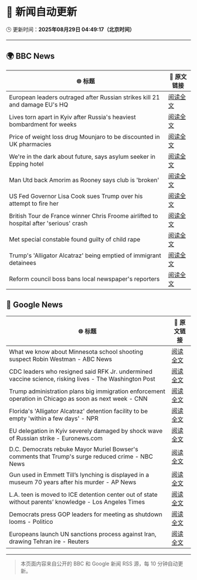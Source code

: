 # 🧠 新闻自动更新

🕒 更新时间：**2025年08月29日 04:49:17（北京时间）**

---

## 🌍 BBC News

| 🌐 标题 | 🔗 原文链接 |
|--------|-------------|
| European leaders outraged after Russian strikes kill 21 and damage EU's HQ | [阅读全文](https://www.bbc.com/news/articles/cvg3y7m2gz0o?at_medium=RSS&at_campaign=rss) |
| Lives torn apart in Kyiv after Russia's heaviest bombardment for weeks | [阅读全文](https://www.bbc.com/news/articles/cj3ld2r2206o?at_medium=RSS&at_campaign=rss) |
| Price of weight loss drug Mounjaro to be discounted in UK pharmacies | [阅读全文](https://www.bbc.com/news/articles/cvg3ykg4jrro?at_medium=RSS&at_campaign=rss) |
| We're in the dark about future, says asylum seeker in Epping hotel | [阅读全文](https://www.bbc.com/news/articles/cdxy0p9jx1qo?at_medium=RSS&at_campaign=rss) |
| Man Utd back Amorim as Rooney says club is 'broken' | [阅读全文](https://www.bbc.com/sport/football/articles/c3v3470zl3lo?at_medium=RSS&at_campaign=rss) |
| US Fed Governor Lisa Cook sues Trump over his attempt to fire her | [阅读全文](https://www.bbc.com/news/articles/c1dxl6ry4y3o?at_medium=RSS&at_campaign=rss) |
| British Tour de France winner Chris Froome airlifted to hospital after 'serious' crash | [阅读全文](https://www.bbc.com/sport/cycling/articles/c4glv348xjwo?at_medium=RSS&at_campaign=rss) |
| Met special constable found guilty of child rape | [阅读全文](https://www.bbc.com/news/articles/c0ml30vgykro?at_medium=RSS&at_campaign=rss) |
| Trump's 'Alligator Alcatraz' being emptied of immigrant detainees | [阅读全文](https://www.bbc.com/news/articles/c39dm3kv4exo?at_medium=RSS&at_campaign=rss) |
| Reform council boss bans local newspaper's reporters | [阅读全文](https://www.bbc.com/news/articles/cger45p0lv0o?at_medium=RSS&at_campaign=rss) |

## 📰 Google News

| 🌐 标题 | 🔗 原文链接 |
|--------|-------------|
| What we know about Minnesota school shooting suspect Robin Westman - ABC News | [阅读全文](https://news.google.com/rss/articles/CBMilwFBVV95cUxNWXpScE1IamJ3bHRqM2VoTmNoZXpIRDRjbDRRYlc2ZTZ0VGZ3X09OQTA2SkcyUHRCdXpTRmRPLVpXQ3IwRTZ6X0wyd2FDT3NfQzZGQnNBNFU1eUFVM01yWWVoLTRWaFY4VENOTnFkQXJqNS1mNThoWnJEazJvTEUzV19veWRteEpnekRhTDh4c3FSOW4yQjg00gGcAUFVX3lxTFBNcXo2d1YzNzlPeG9fVGpVX1BCQXY2UHpZclhHdllKTTBPNmZyOTFHWTJuLWdtWDFCMTlaVUJFTVh0Z3RtMXZYUkMyNVVhNEVFdEZEQzlLUlFNMGhnTnRZTldIUWN6RmF4b1VxcWNaQTAyeXExS2lHMElVSFBiNVRVa2RwYnlHTkZReGNzemxkZmVHMFRvdk5memJYeQ?oc=5) |
| CDC leaders who resigned said RFK Jr. undermined vaccine science, risking lives - The Washington Post | [阅读全文](https://news.google.com/rss/articles/CBMijwFBVV95cUxNMTBnMDVkVmxJU1Jlam5OYjB4VjVnY1E0d2ZBbUlqamYzWDcyY0Rxd2pFVk93emtWbjZVcnBON0RPdjQ4SEg2U2tHWXQ1a0V0Y25iYV9XRC1HbVJEN0p0MWJLTDZyWmpHSEhsUzlGX243aXNxbElOay13QUk2bE0zT2I3YjdqZWszeFhUZ2ZBdw?oc=5) |
| Trump administration plans big immigration enforcement operation in Chicago as soon as next week - CNN | [阅读全文](https://news.google.com/rss/articles/CBMijwFBVV95cUxPTmp1TW9KODNvS0lHQnhhaEpBX0NZZ3IyRnE2U0dJNXlFVlhld2k2Z1lYeURhMGZoQ3E5MVFQcEZQODRmTWNrc1hNOVNZQ2RaS3ZKdzd2eUhPNk12SnE5dEhiQm40Z0pwYTdKRmZBbklKYUNyZmhRcWR0bHV6SEVhbGl5ZEZQV2xLV0Q1eHcxdw?oc=5) |
| Florida's 'Alligator Alcatraz' detention facility to be empty 'within a few days' - NPR | [阅读全文](https://news.google.com/rss/articles/CBMikgFBVV95cUxPWXNPSU1LSDl6eEhpSDZQSC1ZSDhLdWNFdVNhYWVwT0xLQ2o2SDN6a2dMX045eXlOcm1zSFUtLWpjc0lEWlpfREFVOXgwUk00X3JOWnVEWVJwdkQ1bkJka25IRjdKczAtYnRpLTI0d1hZb3AxU3dMd3RTSmF4UUxLWXpvREF4UWRYeGtTUjJZcmdhZw?oc=5) |
| EU delegation in Kyiv severely damaged by shock wave of Russian strike - Euronews.com | [阅读全文](https://news.google.com/rss/articles/CBMitwFBVV95cUxQMWR6Q182UUptRmk3NkgyWDVjaXhjRk54Slp3Wm5xN19KdlFGVHJHbDhyX2xQSzl4Q0ZtYnlvSGl2eTF2SGtic0ZTRHFNM3dmaG9XZHJVdDhZM3FiZUNRV0c3S2JmZlJZU3h5ZkcwZW96REF0MzhKZHZqNHlXVlh3OXNyQXowb2NMM1NrVDB2aHhZLXNEQmxMWVVGbXgya3lrYTZKVk9reGwzRkk0R3k3cXpNYmpHWjA?oc=5) |
| D.C. Democrats rebuke Mayor Muriel Bowser's comments that Trump's surge reduced crime - NBC News | [阅读全文](https://news.google.com/rss/articles/CBMi0AFBVV95cUxNYlhkZGlkUDJDcnVCcEllSTFZTjVCRWtnZjU5d2FtTjFyTFF3UnhqVEZ5WnVDZ3RUdk9tTC1COFd3eXhDVEd3SmdFTnpYNnFlbGQxcDc0Y25XUWZKanZLZmZQcmxnZnZOdTJhMFlZVXhmSW8tY0FKbnk2M1EzZTltaGV6cXVoM1k4eVl3YWR2Sm9rRUg3UjlVWjljenNJSmtuTHZqZno4cFNXeU5uc1dLR19hSk81cDR0d1ZFb2tWa0pMQ2FuU045YlR6U2hzVDd50gFWQVVfeXFMUHFCUkNfRzZPWU1GdmlSUEZuakZhYi1wdzRVNHAxRDMycnI3ZHRidVhxRTAwb2tIanY5Z3Fsb2oweGY3OXNwbVRHb3dDZ0V0YV9OX0k5Q0E?oc=5) |
| Gun used in Emmett Till’s lynching is displayed in a museum 70 years after his murder - AP News | [阅读全文](https://news.google.com/rss/articles/CBMipwFBVV95cUxQMFJ6Q2FnRTFqOUlHOTJkOWRKaFZkcGFya2lQMnJJNVpKdFR6MldHZUlYTm9iSzkyQTl3NjhPWXM3WVFiUlRKc3FuTXM4RENvNGdsVzRSdWlZaUZuZlVVRVp5Y0JNOEtWMXAtRUtRNFlBSy0wWm9TWHR3MWFVanlCYmFwb0dOOHlwckRVY0FodnVXZzE3UG53YldSb3VTSm1QU3drbnA0aw?oc=5) |
| L.A. teen is moved to ICE detention center out of state without parents’ knowledge - Los Angeles Times | [阅读全文](https://news.google.com/rss/articles/CBMi0AFBVV95cUxNSlp0Z181S1dBR205aWZtemJyTkRENkRVT1FtZGZqMnpQUjg0M0pzYXlsVXJxTVNzRm9sR2czUnhtNHhDYVh5VzlNX3A3d1gzTW9yTjV2ZGZHOTV2elNadWxKc2tGVHRsYmphRExKaWJqMjlzX0FUMS1UQmEyMjRhQUdUZ2hXVjluUmJFTU5XanNEREZZZFhoWlpOYnRIN0c0cTFYeS1BTFdqcjRjeFd3Tmc5LUN2UjhqNmQ1ZTE0R2FrcUxZY05qdDhnSno4Y0tQ?oc=5) |
| Democrats press GOP leaders for meeting as shutdown looms - Politico | [阅读全文](https://news.google.com/rss/articles/CBMiqwFBVV95cUxOSjVhUnZ4TElLb2xBVFUwOUlwNDhnUFE0RE5wWVY5OVF0T0hoMTVIdi1FajhOQUV4M1JzZTh3MlUxdVA3bkdtcDI3STB2VDQwZ0RPQXF2ZjFHaWYzaVZSNXV0UEoxRlJiNjVDQXQ3ZFVSU2VmMk0xZ1ZMbk9ySGRIZFBvdWJWMEJNY0NMNjFIYjYzMEZRNUdMUlNDWXpOZU4waXkxYzE2UmlJejQ?oc=5) |
| Europeans launch UN sanctions process against Iran, drawing Tehran ire - Reuters | [阅读全文](https://news.google.com/rss/articles/CBMiugFBVV95cUxOUjVwUDVFQmVyWnhOUmhiS3Q5YmNjM2JGZElVVHRFbTVPODBlcnpiOXl0NHZkTm9LZGEzVHZoTC1EZThmNkdVUDlCWjlBcFpHR0xoc3J0TllfUXYyMzhGbG9Md2xOSUN1dlR6ZUJBZDh3NUpLb1ZFejEzR1VvUGJvYkJkMUtEX0JBN0RMUGlNYndvVXIzbXlvY1RYSFlhV0F3U0Z3dDYtRjFSRkdDSUJzZTU3UnpPQ0JRZ1E?oc=5) |

---
> 本页面内容来自公开的 BBC 和 Google 新闻 RSS 源，每 10 分钟自动更新。